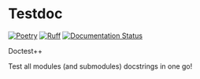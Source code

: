 # Testdoc

[![Poetry](https://img.shields.io/endpoint?url=https://python-poetry.org/badge/v0.json)](https://python-poetry.org/)
[![Ruff](https://img.shields.io/endpoint?url=https://raw.githubusercontent.com/astral-sh/ruff/main/assets/badge/v2.json)](https://github.com/astral-sh/ruff)
[![Documentation Status](https://readthedocs.org/projects/testdocs-python/badge/?version=latest)](https://testdocs-python.readthedocs.io/en/latest/?badge=latest)

Doctest++

Test all modules (and submodules) docstrings in one go!
